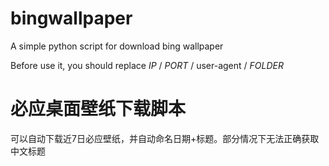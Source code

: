 # bingwallpaper
A simple python script for download bing wallpaper

Before use it, you should replace _IP_ / _PORT_ / user-agent / _FOLDER_


# 必应桌面壁纸下载脚本
可以自动下载近7日必应壁纸，并自动命名日期+标题。部分情况下无法正确获取中文标题
